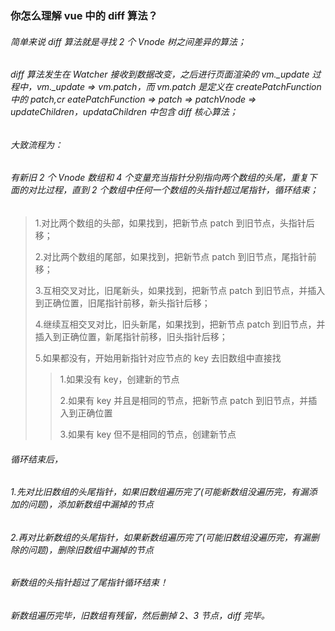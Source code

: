### 你怎么理解 vue 中的 diff 算法？

###### 简单来说 diff 算法就是寻找 2 个 Vnode 树之间差异的算法；

###### diff 算法发生在 Watcher 接收到数据改变，之后进行页面渲染的 vm.\_update 过程中，vm.\_update => vm.patch，而 vm.patch 是定义在 createPatchFunction 中的 patch,cr eatePatchFunction => patch => patchVnode => updateChildren，updataChildren 中包含 diff 核心算法；

###### 大致流程为：

###### 有新旧 2 个 Vnode 数组和 4 个变量充当指针分别指向两个数组的头尾，重复下面的对比过程，直到 2 个数组中任何一个数组的头指针超过尾指针，循环结束；

> 1.对比两个数组的头部，如果找到，把新节点 patch 到旧节点，头指针后移；
>
> 2.对比两个数组的尾部，如果找到，把新节点 patch 到旧节点，尾指针前移；
>
> 3.互相交叉对比，旧尾新头，如果找到，把新节点 patch 到旧节点，并插入到正确位置，旧尾指针前移，新头指针后移；
>
> 4.继续互相交叉对比，旧头新尾，如果找到，把新节点 patch 到旧节点，并插入到正确位置，新尾指针前移，旧头指针后移；
>
> 5.如果都没有，开始用新指针对应节点的 key 去旧数组中直接找
>
> > 1.如果没有 key，创建新的节点
> >
> > 2.如果有 key 并且是相同的节点，把新节点 patch 到旧节点，并插入到正确位置
> >
> > 3.如果有 key 但不是相同的节点，创建新节点

###### 循环结束后，

###### 1.先对比旧数组的头尾指针，如果旧数组遍历完了(可能新数组没遍历完，有漏添加的问题)，添加新数组中漏掉的节点

###### 2.再对比新数组的头尾指针，如果新数组遍历完了(可能旧数组没遍历完，有漏删除的问题)，删除旧数组中漏掉的节点

###### 新数组的头指针超过了尾指针循环结束！

###### 新数组遍历完毕，旧数组有残留，然后删掉 2、3 节点，diff 完毕。
